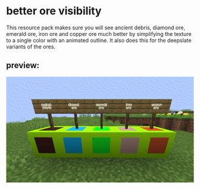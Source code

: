 # better ore visibility
This resource pack makes sure you will see ancient debris, diamond ore, emerald ore, iron ore and copper ore much better by simplifying the texture to a single color with an animated outline. It also does this for the deepslate variants of the ores.
## preview:
![Alt Text](https://github.com/brecht6/better-ore-visibility/blob/main/2022-08-18_19-58-51_AdobeExpress.gif?raw=true)

